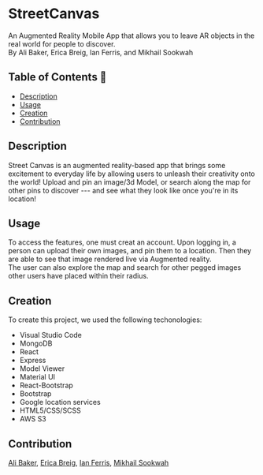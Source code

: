 # StreetCanvas
An Augmented Reality Mobile App that allows you to leave AR objects in the real world for people to discover.
<br/>
By Ali Baker, Erica Breig, Ian Ferris, and Mikhail Sookwah

## Table of Contents 🧙

- [Description](#description)
- [Usage](#usage)
- [Creation](#Creation)
- [Contribution](#contribution)

## Description 
Street Canvas is an augmented reality-based app that brings some excitement to everyday life by allowing users to unleash their creativity onto the world!  Upload and pin an image/3d Model, or search along the map for other pins to discover --- and see what they look like once you're in its location!


## Usage
To access the features, one must creat an account.  Upon logging in, a person can upload their own images, and pin them to a location. Then they are able to see that image rendered live via Augmented reality.  <br/>
The user can also explore the map and search for other pegged images other users have placed within their radius.

## Creation
To create this project, we used the following techonologies:
- Visual Studio Code
- MongoDB
- React
- Express
- Model Viewer
- Material UI 
- React-Bootstrap
- Bootstrap
- Google location services
- HTML5/CSS/SCSS
- AWS S3


## Contribution
[Ali Baker](https://github.com/AliBakerCodes), [Erica Breig](https://github.com/EricaBreig), [Ian Ferris](https://github.com/ianjustinferris), [Mikhail Sookwah](https://github.com/Mikhail25)



